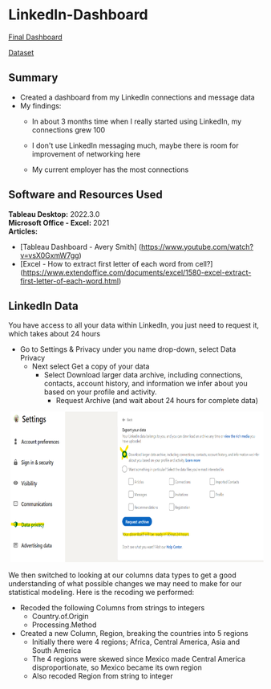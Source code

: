 # LinkedIn-Dashboard

[Final Dashboard]( https://public.tableau.com/app/profile/tim8067/viz/LinkenInDashboard/Dashboard1?publish=yes)

[Dataset]( https://github.com/timcalhoun/LinkedIn-Dashboard/tree/main/Datasets) <br>


## Summary
* Created a dashboard from my LinkedIn connections and message data
* My findings:
   * In about 3 months time when I really started using LinkedIn, my connections grew 100

   * I don't use LinkedIn messaging much, maybe there is room for improvement of networking here

   * My current employer has the most connections


## Software and Resources Used 
**Tableau Desktop:** 2022.3.0 <br>
**Microsoft Office - Excel:** 2021 <br>
**Articles:** 
   - [Tableau Dashboard - Avery Smith] (https://www.youtube.com/watch?v=vsX0GxmW7gg)
   - [Excel - How to extract first letter of each word from cell?] (https://www.extendoffice.com/documents/excel/1580-excel-extract-first-letter-of-each-word.html)

## LinkedIn Data
You have access to all your data within LinkedIn, you just need to request it, which takes about 24 hours
* Go to Settings & Privacy under you name drop-down, select Data Privacy
  * Next select Get a copy of your data
    * Select Download larger data archive, including connections, contacts, account history, and information we infer about you based on your profile and activity.
      * Request Archive (and wait about 24 hours for complete data)
<img style="display: inline; margin: 0 5px;" title="LinkedIn Data Retrieval" src="img/LinkedIn Data Retreival.png" alt="" width="800" height="300"/>

We then switched to looking at our columns data types to get a good understanding of what possible changes we may need to make for our statistical modeling. Here is the recoding we performed:

* Recoded the following Columns from strings to integers
    * Country.of.Origin
    * Processing.Method
* Created a new Column, Region, breaking the countries into 5 regions
    * Initially there were 4 regions; Africa, Central America, Asia and South America
    * The 4 regions were skewed since Mexico made Central America disproportionate, so Mexico became its own region
    * Also recoded Region from string to integer


